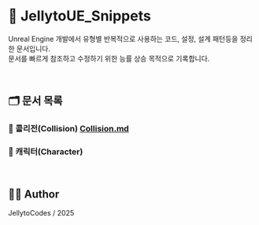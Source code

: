 # 🧠 JellytoUE_Snippets

Unreal Engine 개발에서 유형별 반복적으로 사용하는 코드, 설정, 설계 패턴등을 정리한 문서입니다.  
문서를 빠르게 참조하고 수정하기 위한 능률 상승 목적으로 기록합니다.

<br>

## 🗂️ 문서 목록

### 📄 콜리전(Collision) [Collision.md](Collision.md)

### 📄 캐릭터(Character) 
<br>

## 🧑‍💻 Author 
JellytoCodes / 2025
